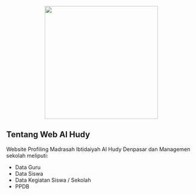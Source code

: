 <p align="center"><a href="https://mialhudy.sch.id/" target="_blank"><img src="https://3.bp.blogspot.com/-Bzo_6iM8P0U/VTBpnAmfoHI/AAAAAAAAAFg/rx2ke15lxDw/s1600/AL-Hudy.png" width="300"></a></p>

## Tentang Web Al Hudy

Website Profiling Madrasah Ibtidaiyah Al Hudy Denpasar dan Managemen sekolah meliputi:

- Data Guru
- Data Siswa
- Data Kegiatan Siswa / Sekolah
- PPDB

